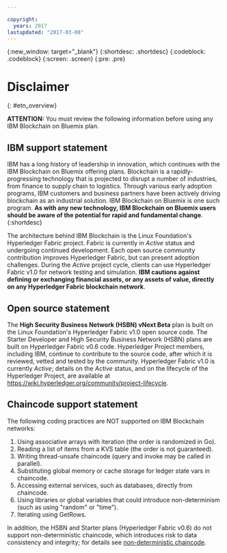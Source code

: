 ```yaml
---

copyright:
  years: 2017
lastupdated: "2017-03-08"
---
```


{:new_window: target="_blank"}
{:shortdesc: .shortdesc}
{:codeblock: .codeblock}
{:screen: .screen}
{:pre: .pre}


# Disclaimer
{: #etn_overview}

**ATTENTION:** You must review the following information before using any IBM Blockchain on Bluemix plan.

## IBM support statement

IBM has a long history of leadership in innovation, which continues with the IBM Blockchain on Bluemix offering plans. Blockchain is a rapidly-progressing technology that is projected to disrupt a number of industries, from finance to supply chain to logistics. Through various early adoption programs, IBM customers and business partners have been actively driving blockchain as an industrial solution. IBM Blockchain on Bluemix is one such program. **As with any new technology, IBM Blockchain on Bluemix users should be aware of the potential for rapid and fundamental change**.  
{:shortdesc}

The architecture behind IBM Blockchain is the Linux Foundation's Hyperledger Fabric project. Fabric is currently in *Active* status and undergoing continued development. Each open source community contribution improves Hyperledger Fabric, but can present adoption challenges. During the *Active* project cycle, clients can use Hyperledger Fabric v1.0 for network testing and simulation. **IBM cautions against defining or exchanging financial assets, or any assets of value, directly on any Hyperledger Fabric blockchain network**.  

## Open source statement

The **High Security Business Network (HSBN) vNext Beta** plan is built on the Linux Foundation's Hyperledger Fabric v1.0 open source code. The Starter Developer and High Security Business Network (HSBN) plans are built on Hyperledger Fabric v0.6 code. Hyperledger Project members, including IBM, continue to contribute to the source code, after which it is reviewed, vetted and tested by the community. Hyperledger Fabric v1.0 is currently *Active*; details on the *Active* status, and on the lifecycle of the Hyperledger Project, are available at https://wiki.hyperledger.org/community/project-lifecycle.  

## Chaincode support statement

The following coding practices are NOT supported on IBM Blockchain networks:

1. Using associative arrays with iteration (the order is randomized in Go).
2. Reading a list of items from a KVS table (the order is not guaranteed).
3. Writing thread-unsafe chaincode (query and invoke may be called in parallel).
4. Substituting global memory or cache storage for ledger state vars in chaincode.
5. Accessing external services, such as databases, directly from chaincode.
6. Using libraries or global variables that could introduce non-determinism (such as using "random" or "time").
7. Iterating using GetRows.  

In addition, the HSBN and Starter plans (Hyperledger Fabric v0.6) do not support non-deterministic chaincode, which introduces risk to data consistency and integrity; for details see [non-deterministic chaincode](nondeterministic.html).
